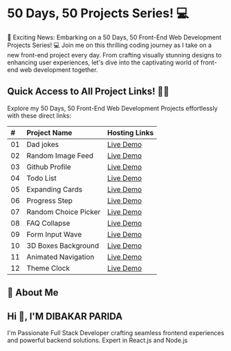 # 50 Days, 50 Projects Series! 💻

🚀 Exciting News: Embarking on a 50 Days, 50 Front-End Web Development Projects Series! 💻 Join me on this thrilling coding journey as I take on a new front-end project every day. From crafting visually stunning designs to enhancing user experiences, let's dive into the captivating world of front-end web development together.

## Quick Access to All Project Links! 🚀🔗

Explore my 50 Days, 50 Front-End Web Development Projects effortlessly with these direct links:

| #   | Project Name         | Hosting Links                                                  |
| :-- | :------------------- | :------------------------------------------------------------- |
| 01  | Dad jokes            | [Live Demo](https://lnkd.in/dudASpdK)                          |
| 02  | Random Image Feed    | [Live Demo](https://lnkd.in/dqk9yuM6)                          |
| 03  | Github Profile       | [Live Demo](https://lnkd.in/dCbpY_ZH)                          |
| 04  | Todo List            | [Live Demo](https://lnkd.in/dQvc7K_V)                          |
| 05  | Expanding Cards      | [Live Demo](https://lnkd.in/dS99KMNR)                          |
| 06  | Progress Step        | [Live Demo](https://lnkd.in/dZS6XZMS)                          |
| 07  | Random Choice Picker | [Live Demo](https://lnkd.in/gibbtizP)                          |
| 08  | FAQ Collapse         | [Live Demo](https://relaxed-youtiao-653d7f.netlify.app/)       |
| 09  | Form Input Wave      | [Live Demo](https://majestic-rolypoly-f6b438.netlify.app/)     |
| 10  | 3D Boxes Background  | [Live Demo](https://incomparable-cascaron-d796fd.netlify.app/) |
| 11  | Animated Navigation  | [Live Demo](https://roaring-cascaron-f33ef2.netlify.app/)      |
| 12  | Theme Clock          | [Live Demo](https://subtle-lokum-2b3e87.netlify.app/)          |

## 🚀 About Me

## Hi 👋, I'M DIBAKAR PARIDA

I'm Passionate Full Stack Developer crafting seamless frontend experiences and powerful backend solutions. Expert in React.js and Node.js
